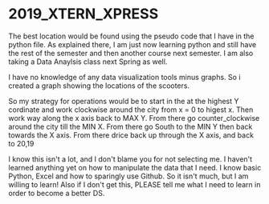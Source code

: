 # 2019_XTERN_XPRESS

The best location would be found using the pseudo code that I have in the python file. As explained there, I am just now learning python and still have the rest of the semester and then another course next semester. I am also taking a Data Anaylsis class next Spring as well. 

I have no knowledge of any data visualization tools minus graphs. So i created a graph showing the locations of the scooters.

So my strategy for operations would be to start in the at the highest Y cordinate and work clockwise around the city from x = 0 to higest x. Then work way along the x axis back to MAX Y. From there go counter_clockwise around the city till the MIN X. From there go South to the MIN Y then back towards the X axis. From there drice back up through the X axis, and back to 20,19

I know this isn't a lot, and I don't blame you for not selecting me. I haven't learned anything yet on how to manipulate the data that I need. I know basic Python, Excel and how to sparingly use Github. So it isn't much, but I am willing to learn! Also if I don't get this, PLEASE tell me what I need to learn in order to become a better DS.
